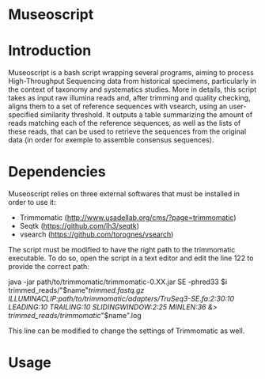 # Museoscript
# Introduction

Museoscript is a bash script wrapping several programs, aiming to process High-Throughput Sequencing data from historical specimens, particularly in the context of taxonomy and systematics studies. More in details, this script takes as input raw illumina reads and, after trimming and quality checking, aligns them to a set of reference sequences with vsearch, using an user-specified similarity threshold. It outputs a table summarizing the amount of reads matching each of the reference sequences, as well as the lists of these reads, that can be used to retrieve the sequences from the original data (in order for exemple to assemble consensus sequences). 

# Dependencies

Museoscript relies on three external softwares that must be installed in order to use it:
  - Trimmomatic (http://www.usadellab.org/cms/?page=trimmomatic)
  - Seqtk (https://github.com/lh3/seqtk)
  - vsearch (https://github.com/torognes/vsearch)
  
  The script must be modified to have the right path to the trimmomatic executable. To do so, open the script in a text editor and edit the line 122 to provide the correct path:
  
  java -jar path/to/trimmomatic/trimmomatic-0.XX.jar SE -phred33 $i trimmed_reads/"$name"_trimmed.fastq.gz ILLUMINACLIP:path/to/trimmomatic/adapters/TruSeq3-SE.fa:2:30:10 LEADING:10 TRAILING:10 SLIDINGWINDOW:2:25 MINLEN:36 &> trimmed_reads/trimmomatic_"$name".log
  
  This line can be modified to change the settings of Trimmomatic as well.
  
  # Usage
  
  

